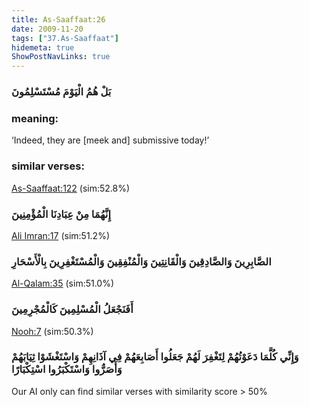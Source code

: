 ```yaml
---
title: As-Saaffaat:26
date: 2009-11-20
tags: ["37.As-Saaffaat"]
hidemeta: true 
ShowPostNavLinks: true 
---
```

### بَلْ هُمُ الْيَوْمَ مُسْتَسْلِمُونَ
### meaning: 
‘Indeed, they are [meek and] submissive today!’
### similar verses: 

[As-Saaffaat:122](/37/122) (sim:52.8%)

### إِنَّهُمَا مِنْ عِبَادِنَا الْمُؤْمِنِينَ

[Ali Imran:17](/3/17) (sim:51.2%)

### الصَّابِرِينَ وَالصَّادِقِينَ وَالْقَانِتِينَ وَالْمُنْفِقِينَ وَالْمُسْتَغْفِرِينَ بِالْأَسْحَارِ

[Al-Qalam:35](/68/35) (sim:51.0%)

### أَفَنَجْعَلُ الْمُسْلِمِينَ كَالْمُجْرِمِينَ

[Nooh:7](/71/7) (sim:50.3%)

### وَإِنِّي كُلَّمَا دَعَوْتُهُمْ لِتَغْفِرَ لَهُمْ جَعَلُوا أَصَابِعَهُمْ فِي آذَانِهِمْ وَاسْتَغْشَوْا ثِيَابَهُمْ وَأَصَرُّوا وَاسْتَكْبَرُوا اسْتِكْبَارًا

Our AI only can find similar verses with similarity score > 50% 
